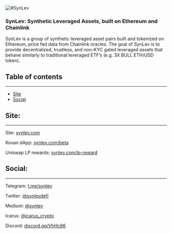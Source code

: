 ![#SynLev](https://github.com/CryptoIcarus/SynLev/blob/master/Logo_gradient.png "SynLev")

### SynLev: Synthetic Leveraged Assets, built on Ethereum and Chainlink

SynLev is a group of synthetic leveraged asset pairs built and tokenized on Ethereum, price fed data from Chainlink oracles. The goal of SynLev is to provide decentralized, trustless, and non-KYC gated leveraged assets that behave similarly to traditional leveraged ETF’s (e.g. 3X BULL ETH/USD token). 

## Table of contents
____________________________________
* [Site](#site)
* [Social](#social)


## Site:
____________________________________
Site: [synlev.com](https://synlev.com)

Kovan dApp: [synlev.com/beta](https://synlev.com/beta)

Uniswap LP rewards: [synlev.com/lp-reward](https://synlev.com/lp-reward)


## Social:
____________________________________
Telegram: [t.me/synlev](https://t.me/synlev)

Twitter: [@synlevdefi](https://twitter.com/synlevdefi) 

Medium: [@synlev](https://medium.com/@synlev)

Icarus: [@icarus_crypto](https://twitter.com/icarus_crypto) 

Discord: [discord.gg/VhHc86](https://discord.gg/VhHc86)
